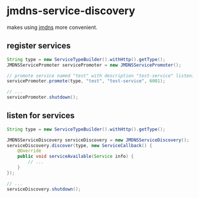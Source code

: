 # jmdns-service-discovery
makes using [jmdns](https://github.com/openhab/jmdns) more convenient.

## register services
```java
String type = new ServiceTypeBuilder().withHttp().getType();
JMDNSServicePromoter servicePromoter = new JMDNSServicePromoter();

// promote service named "test" with description "test-service" listening on port 6001
servicePromoter.promote(type, "test", "test-service", 6001);

// ...
servicePromoter.shutdown();
```

## listen for services
```java
String type = new ServiceTypeBuilder().withHttp().getType();

JMDNSServiceDiscovery serviceDiscovery = new JMDNSServiceDiscovery();
serviceDiscovery.discover(type, new ServiceCallback() {
    @Override
    public void serviceAvailable(Service info) {
        // ...
    }
});

// ...
serviceDiscovery.shutdown();
```
